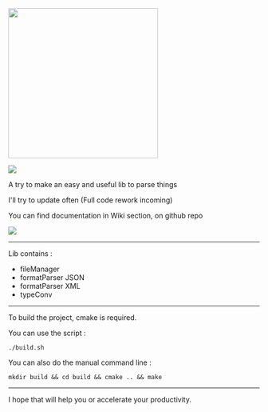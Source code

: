 
<img src="https://cdn.discordapp.com/attachments/720364464595140628/720364488674639913/NYX-sans_fond.png" width="300">

![](https://cdn.discordapp.com/attachments/720364464595140628/720364488674639913/NYX-sans_fond.png)

A try to make an easy and useful lib to parse things

I'll try to update often
(Full code rework incoming)

You can find documentation in Wiki section, on github repo

![](https://cdn.discordapp.com/attachments/644106345397747713/659607495203094579/ezgif-6-c03758c6900b.gif)


---

Lib contains :

- fileManager
- formatParser JSON
- formatParser XML
- typeConv

---

To build the project, cmake is required.

You can use the script :
```
./build.sh
```

You can also do the manual command line :
```
mkdir build && cd build && cmake .. && make
```

---

I hope that will help you or accelerate your productivity.
